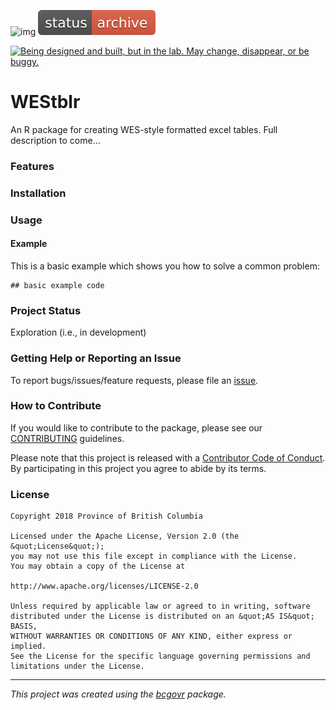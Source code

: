 ![img](https://img.shields.io/badge/Lifecycle-Dormant-ff7f2a)
[![status: archive](https://github.com/GIScience/badges/raw/master/status/archive.svg)](https://github.com/GIScience/badges#archive)

<a id="devex-badge" rel="Exploration" href="https://github.com/BCDevExchange/assets/blob/master/README.md"><img alt="Being designed and built, but in the lab. May change, disappear, or be buggy." style="border-width:0" src="https://assets.bcdevexchange.org/images/badges/exploration.svg" title="Being designed and built, but in the lab. May change, disappear, or be buggy." /></a>
<!-- Add a project state badge
See https://github.com/BCDevExchange/Our-Project-Docs/blob/master/discussion/projectstates.md
If you have bcgovr installed and you use RStudio, click the 'Insert BCDevex Badge' Addin. -->

# WEStblr

An R package for creating WES-style formatted excel tables. Full description to come...

### Features

### Installation

### Usage

#### Example

This is a basic example which shows you how to solve a common problem:

```{r example}
## basic example code
```

### Project Status

Exploration (i.e., in development)

### Getting Help or Reporting an Issue

To report bugs/issues/feature requests, please file an [issue](https://github.com/bcgov/WEStblr/issues/).

### How to Contribute

If you would like to contribute to the package, please see our 
[CONTRIBUTING](CONTRIBUTING.md) guidelines.

Please note that this project is released with a [Contributor Code of Conduct](CODE_OF_CONDUCT.md). By participating in this project you agree to abide by its terms.

### License

```
Copyright 2018 Province of British Columbia

Licensed under the Apache License, Version 2.0 (the &quot;License&quot;);
you may not use this file except in compliance with the License.
You may obtain a copy of the License at

http://www.apache.org/licenses/LICENSE-2.0

Unless required by applicable law or agreed to in writing, software distributed under the License is distributed on an &quot;AS IS&quot; BASIS,
WITHOUT WARRANTIES OR CONDITIONS OF ANY KIND, either express or implied.
See the License for the specific language governing permissions and limitations under the License.
```

---
*This project was created using the [bcgovr](https://github.com/bcgov/bcgovr) package.* 
